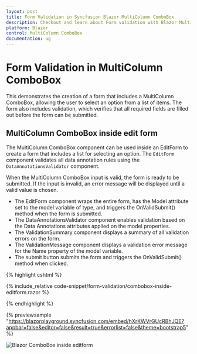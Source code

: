```yaml
---
layout: post
title: Form Validation in Syncfusion Blazor MultiColumn ComboBox
description: Checkout and learn about Form validation with Blazor MultiColumn ComboBox component in Blazor Sever App and Blazor WebAssembly App.
platform: Blazor
control: MultiColumn ComboBox
documentation: ug
---
```


# Form Validation in MultiColumn ComboBox

This demonstrates the creation of a form that includes a MultiColumn ComboBox, allowing the user to select an option from a list of items. The form also includes validation, which verifies that all required fields are filled out before the form can be submitted.

## MultiColumn ComboBox inside edit form

The MultiColumn ComboBox component can be used inside an EditForm to create a form that includes a list for selecting an option. The `EditForm` component validates all data annotation rules using the `DataAnnotationsValidator` component.

When the MultiColumn ComboBox input is valid, the form is ready to be submitted. If the input is invalid, an error message will be displayed until a valid value is chosen.

* The EditForm component wraps the entire form, has the Model attribute set to the model variable of type, and triggers the OnValidSubmit() method when the form is submitted.
* The DataAnnotationsValidator component enables validation based on the Data Annotations attributes applied on the model properties.
* The ValidationSummary component displays a summary of all validation errors on the form.
* The ValidationMessage component displays a validation error message for the Name property of the model variable.
* The submit button submits the form and triggers the OnValidSubmit() method when clicked.

{% highlight cshtml %}

{% include_relative code-snippet/form-validation/combobox-inside-editform.razor %}

{% endhighlight %}

{% previewsample "https://blazorplayground.syncfusion.com/embed/hXrKWVrGUcRBhJQE?appbar=false&editor=false&result=true&errorlist=false&theme=bootstrap5" %}

![Blazor ComboBox inside editform](./images/form-validation/blazor_combobox_inside-editform.png)